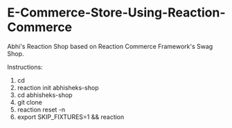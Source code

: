# E-Commerce-Store-Using-Reaction-Commerce

Abhi's Reaction Shop based on Reaction Commerce Framework's Swag Shop.

Instructions:
1. cd
2. reaction init abhisheks-shop
3. cd abhisheks-shop
4. git clone
5. reaction reset -n
6. export SKIP_FIXTURES=1 && reaction
